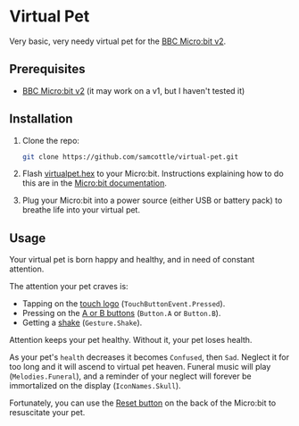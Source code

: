 # Virtual Pet

Very basic, very needy virtual pet for the [BBC Micro:bit v2](https://microbit.org/new-microbit/).

## Prerequisites

- [BBC Micro:bit v2](https://microbit.org/buy/) (it may work on a v1, but I haven't tested it)

## Installation

1. Clone the repo:

   ```sh
   git clone https://github.com/samcottle/virtual-pet.git
   ```

2. Flash [virtualpet.hex](/virtualpet.hex) to your Micro:bit. Instructions explaining how to do this are in the [Micro:bit documentation](https://microbit.org/get-started/first-steps/set-up/#transfer-from-a-computer).

3. Plug your Micro:bit into a power source (either USB or battery pack) to breathe life into your virtual pet.

## Usage

Your virtual pet is born happy and healthy, and in need of constant attention.

The attention your pet craves is:

- Tapping on the [touch logo](https://www.microbit.org/get-started/user-guide/features-in-depth/#touch-logo) (`TouchButtonEvent.Pressed`).
- Pressing on the [A or B buttons](https://www.microbit.org/get-started/user-guide/features-in-depth/#buttons) (`Button.A` or `Button.B`).
- Getting a [shake](https://www.microbit.org/get-started/user-guide/features-in-depth/#accelerometer) (`Gesture.Shake`).

Attention keeps your pet healthy. Without it, your pet loses health.

As your pet's `health` decreases it becomes `Confused`, then `Sad`. Neglect it for too long and it will ascend to virtual pet heaven. Funeral music will play (`Melodies.Funeral`), and a reminder of your neglect will forever be immortalized on the display (`IconNames.Skull`).

Fortunately, you can use the [Reset button](https://www.microbit.org/get-started/user-guide/features-in-depth/#buttons) on the back of the Micro:bit to resuscitate your pet.
